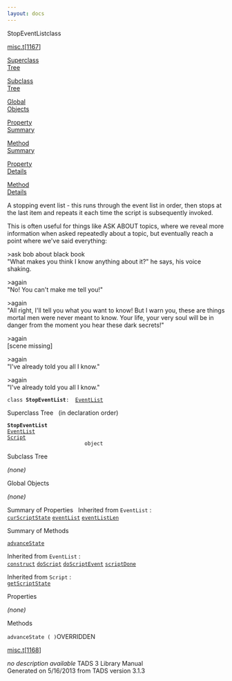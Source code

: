 ```yaml
---
layout: docs
---
```

<span class="title">StopEventList</span><span class="type">class</span>

[misc.t](../file/misc.t.html)\[[1167](../source/misc.t.html#1167)\]

[Superclass  
Tree](#_SuperClassTree_)

[Subclass  
Tree](#_SubClassTree_)

[Global  
Objects](#_ObjectSummary_)

[Property  
Summary](#_PropSummary_)

[Method  
Summary](#_MethodSummary_)

[Property  
Details](#_Properties_)

[Method  
Details](#_Methods_)



A stopping event list - this runs through the event list in order, then
stops at the last item and repeats it each time the script is
subsequently invoked.

This is often useful for things like ASK ABOUT topics, where we reveal
more information when asked repeatedly about a topic, but eventually
reach a point where we've said everything:

  
\>ask bob about black book  
"What makes you think I know anything about it?" he says, his voice
shaking.

\>again  
"No! You can't make me tell you!"

\>again  
"All right, I'll tell you what you want to know! But I warn you, these
are things mortal men were never meant to know. Your life, your very
soul will be in danger from the moment you hear these dark secrets!"

\>again  
\[scene missing\]

\>again  
"I've already told you all I know."

\>again  
"I've already told you all I know."

`class `**`StopEventList`**` :   `[`EventList`](../object/EventList.html)



<span id="_SuperClassTree_"></span>



<span class="hdln">Superclass Tree</span>   (in declaration order)



**`StopEventList`**  
[`EventList`](../object/EventList.html)  
[`Script`](../object/Script.html)  
`                         object`  
<span id="_SubClassTree_"></span>



<span class="hdln">Subclass Tree</span>  



*(none)* <span id="_ObjectSummary_"></span>



<span class="hdln">Global Objects</span>  



*(none)* <span id="_PropSummary_"></span>



<span class="hdln">Summary of Properties</span>  
Inherited from `EventList` :  
[`curScriptState`](../object/EventList.html#curScriptState) [`eventList`](../object/EventList.html#eventList) [`eventListLen`](../object/EventList.html#eventListLen)



<span id="_MethodSummary_"></span>



<span class="hdln">Summary of Methods</span>  



[`advanceState`](#advanceState)

Inherited from `EventList` :  
[`construct`](../object/EventList.html#construct) [`doScript`](../object/EventList.html#doScript) [`doScriptEvent`](../object/EventList.html#doScriptEvent) [`scriptDone`](../object/EventList.html#scriptDone)

Inherited from `Script` :  
[`getScriptState`](../object/Script.html#getScriptState)

<span id="_Properties_"></span>



<span class="hdln">Properties</span>  



*(none)* <span id="_Methods_"></span>



<span class="hdln">Methods</span>  



<span id="advanceState"></span>

`advanceState ( )`<span class="rem">OVERRIDDEN</span>

[misc.t](../file/misc.t.html)\[[1168](../source/misc.t.html#1168)\]



*no description available*
TADS 3 Library Manual  
Generated on 5/16/2013 from TADS version 3.1.3


